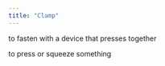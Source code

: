 ```yaml
---
title: "Clamp"
---
```

to fasten with a device that presses together

to press or squeeze something

